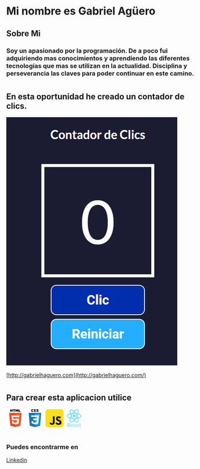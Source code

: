 # Mi nombre es Gabriel Agüero

## Sobre Mi
### Soy un apasionado por la programación. De a poco fui adquiriendo mas conocimientos y aprendiendo las diferentes tecnologías que mas se utilizan en la actualidad. Disciplina y perseverancia las claves para poder continuar en este camino.

#

## En esta oportunidad he creado un contador de clics. 

![](./src/images/apiClics.png)

[http://gabrielhaguero.com](http://gabrielhaguero.com/)

#

## Para crear esta aplicacion utilice

![](./src/images/html.png)
![](./src/images/css.png)
![](./src/images/javascript.png)
![](./src/images/react.png)

#

### Puedes encontrarme en 
[ Linkedin]( https://www.linkedin.com/in/gabrielag%C3%BCero/)
 